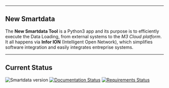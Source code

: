 --------------
New Smartdata
--------------

The **New Smartdata Tool** is a Python3 app and its purpose is to efficiently execute the Data Loading, from external systems to the *M3 Cloud platform*. It all happens via **Infor ION** (Intelligent Open Network), which simplifies software integration and easily integrates entreprise systems. 

----------------
Current Status
----------------

![Smartdata version](https://img.shields.io/badge/version-0.0.2-blue)
[![Documentation Status](https://readthedocs.org/projects/inforion/badge/?version=latest)](https://inforion.readthedocs.io/de/latest/?badge=latest)
[![Requirements Status](https://requires.io/github/Fellow-Consulting-AG/inforion/requirements.svg?branch=master)](https://requires.io/github/Fellow-Consulting-AG/inforion/requirements/?branch=master)
